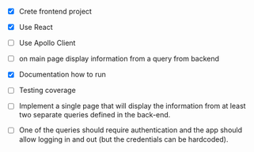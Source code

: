 - [x] Crete frontend project
- [x] Use React 
- [ ] Use Apollo Client
- [ ] on main page display information from a query from backend
- [x] Documentation how to run
- [ ] Testing coverage


- [ ] Implement a single page that will display the information from at least two separate queries defined in the back-end.
- [ ] One of the queries should require authentication and the app should allow logging in and out (but the credentials can be hardcoded).